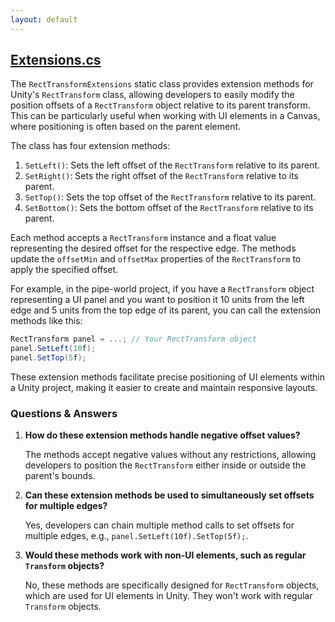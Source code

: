 ```yaml
---
layout: default
---
```


## [Extensions.cs](https://github.com/corovcam/pipe-world/blob/main/Assets/Scripts/StaticClasses/Extensions.cs)

The `RectTransformExtensions` static class provides extension methods for Unity's `RectTransform` class, allowing developers to easily modify the position offsets of a `RectTransform` object relative to its parent transform. This can be particularly useful when working with UI elements in a Canvas, where positioning is often based on the parent element.

The class has four extension methods:

1. `SetLeft()`: Sets the left offset of the `RectTransform` relative to its parent.
2. `SetRight()`: Sets the right offset of the `RectTransform` relative to its parent.
3. `SetTop()`: Sets the top offset of the `RectTransform` relative to its parent.
4. `SetBottom()`: Sets the bottom offset of the `RectTransform` relative to its parent.

Each method accepts a `RectTransform` instance and a float value representing the desired offset for the respective edge. The methods update the `offsetMin` and `offsetMax` properties of the `RectTransform` to apply the specified offset.

For example, in the pipe-world project, if you have a `RectTransform` object representing a UI panel and you want to position it 10 units from the left edge and 5 units from the top edge of its parent, you can call the extension methods like this:

```csharp
RectTransform panel = ...; // Your RectTransform object
panel.SetLeft(10f);
panel.SetTop(5f);
```

These extension methods facilitate precise positioning of UI elements within a Unity project, making it easier to create and maintain responsive layouts.

### Questions & Answers

1. **How do these extension methods handle negative offset values?**

   The methods accept negative values without any restrictions, allowing developers to position the `RectTransform` either inside or outside the parent's bounds.

2. **Can these extension methods be used to simultaneously set offsets for multiple edges?**

   Yes, developers can chain multiple method calls to set offsets for multiple edges, e.g., `panel.SetLeft(10f).SetTop(5f);`.

3. **Would these methods work with non-UI elements, such as regular `Transform` objects?**

   No, these methods are specifically designed for `RectTransform` objects, which are used for UI elements in Unity. They won't work with regular `Transform` objects.
